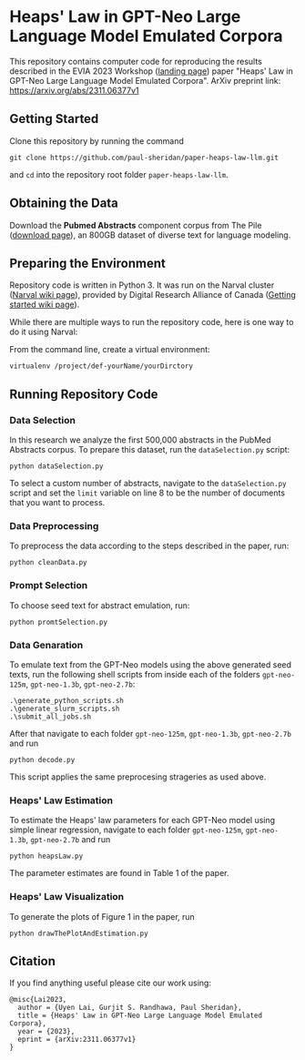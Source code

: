 # Heaps' Law in GPT-Neo Large Language Model Emulated Corpora
This repository contains computer code for reproducing the results described in the EVIA 2023 Workshop ([landing page](https://research.nii.ac.jp/ntcir/evia2023/)) paper "Heaps' Law in GPT-Neo Large Language Model Emulated Corpora". ArXiv preprint link: https://arxiv.org/abs/2311.06377v1

## Getting Started

Clone this repository by running the command
```
git clone https://github.com/paul-sheridan/paper-heaps-law-llm.git
```
and `cd` into the repository root folder `paper-heaps-law-llm`.


## Obtaining the Data

Download the **Pubmed Abstracts** component corpus from The Pile ([download page](https://pile.eleuther.ai/)), an 800GB dataset of diverse text for language modeling.


## Preparing the Environment

Repository code is written in Python 3. It was run on the Narval cluster ([Narval wiki page](https://docs.alliancecan.ca/wiki/Narval/en)), provided by Digital Research Alliance of Canada ([Getting started wiki page](https://docs.alliancecan.ca/wiki/Getting_started)). 

While there are multiple ways to run the repository code, here is one way to do it using Narval:

From the command line, create a virtual environment:
```
virtualenv /project/def-yourName/yourDirctory
```

## Running Repository Code

### Data Selection

In this research we analyze the first 500,000 abstracts in the PubMed Abstracts corpus. To prepare this dataset, run the `dataSelection.py` script:
```
python dataSelection.py
```

To select a custom number of abstracts, navigate to the `dataSelection.py` script and set the `limit` variable on line 8 to be the number of documents that you want to process.

### Data Preprocessing

To preprocess the data according to the steps described in the paper, run:
```
python cleanData.py
```

### Prompt Selection

To choose seed text for abstract emulation, run:
```
python promtSelection.py
```

### Data Genaration

To emulate text from the GPT-Neo models using the above generated seed texts, run the following shell scripts from inside each of the folders `gpt-neo-125m`, `gpt-neo-1.3b`, `gpt-neo-2.7b`:
```
.\generate_python_scripts.sh
.\generate_slurm_scripts.sh
.\submit_all_jobs.sh
```

After that navigate to each folder `gpt-neo-125m`, `gpt-neo-1.3b`, `gpt-neo-2.7b` and run
```
python decode.py
```
This script applies the same preprocesing strageries as used above.


### Heaps' Law Estimation

To estimate the Heaps' law parameters for each GPT-Neo model using simple linear regression,  navigate to each folder `gpt-neo-125m`, `gpt-neo-1.3b`, `gpt-neo-2.7b` and run
```
python heapsLaw.py
```
The parameter estimates are found in Table 1 of the paper.

### Heaps' Law Visualization

To generate the plots of Figure 1 in the paper, run
```
python drawThePlotAndEstimation.py
```


## Citation
If you find anything useful please cite our work using:
```
@misc{Lai2023,
  author = {Uyen Lai, Gurjit S. Randhawa, Paul Sheridan},
  title = {Heaps' Law in GPT-Neo Large Language Model Emulated Corpora},
  year = {2023},
  eprint = {arXiv:2311.06377v1}
}
```
